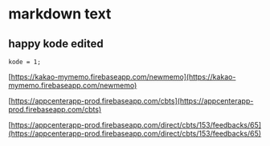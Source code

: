 # markdown text

## happy kode edited

```
kode = 1;
```
[https://kakao-mymemo.firebaseapp.com/newmemo](https://kakao-mymemo.firebaseapp.com/newmemo)

[https://appcenterapp-prod.firebaseapp.com/cbts](https://appcenterapp-prod.firebaseapp.com/cbts)

[https://appcenterapp-prod.firebaseapp.com/direct/cbts/153/feedbacks/65](https://appcenterapp-prod.firebaseapp.com/direct/cbts/153/feedbacks/65)
